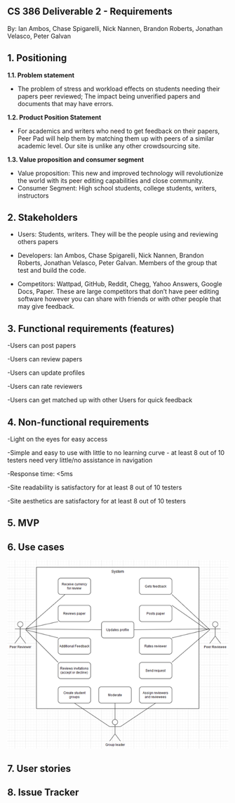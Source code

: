 ## CS 386 Deliverable 2 - Requirements
By: Ian Ambos, Chase Spigarelli, Nick Nannen, Brandon Roberts, Jonathan Velasco, Peter Galvan

## 1. Positioning

**1.1. Problem statement**
  - The problem of stress and workload effects on students needing their papers peer reviewed; The impact being unverified papers and documents that may have errors.

**1.2. Product Position Statement**
  - For academics and writers who need to get feedback on their papers, Peer Pad will help them by matching them up with peers of a similar academic level. Our site is unlike any other crowdsourcing site.

**1.3. Value proposition and consumer segment**
  - Value proposition: This new and improved technology will revolutionize the world with its peer editing capabilities and close community.
  - Consumer Segment: High school students, college students, writers, instructors

## 2. Stakeholders
- Users: Students, writers. They will be the people using and reviewing others papers 
	
- Developers: Ian Ambos, Chase Spigarelli, Nick Nannen, Brandon Roberts, Jonathan Velasco, Peter Galvan. Members of the group that test and build the code.

- Competitors: Wattpad, GitHub, Reddit, Chegg, Yahoo Answers, Google Docs, Paper. These are large competitors that don’t have peer editing software however you can share with friends or with other people that may give feedback.

## 3. Functional requirements (features)
-Users can post papers

-Users can review papers

-Users can update profiles

-Users can rate reviewers

-Users can get matched up with other Users for quick feedback  

## 4. Non-functional requirements
-Light on the eyes for easy access

-Simple and easy to use with little to no learning curve - at least 8 out of 10 testers need very little/no assistance in navigation

-Response time: <5ms

-Site readability is satisfactory for at least 8 out of 10 testers

-Site aesthetics are satisfactory for at least 8 out of 10 testers

## 5. MVP

## 6. Use cases
![Use Case Diagram](Deliv_2_UseCaseDiag.png)

## 7. User stories

## 8. Issue Tracker
